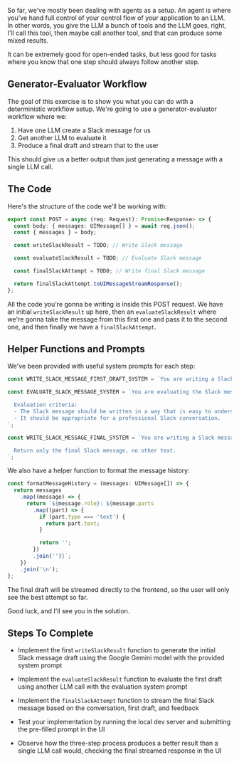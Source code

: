 So far, we've mostly been dealing with agents as a setup. An agent is where you've hand full control of your control flow of your application to an LLM. In other words, you give the LLM a bunch of tools and the LLM goes, right, I'll call this tool, then maybe call another tool, and that can produce some mixed results.

It can be extremely good for open-ended tasks, but less good for tasks where you know that one step should always follow another step.

## Generator-Evaluator Workflow

The goal of this exercise is to show you what you can do with a deterministic workflow setup. We're going to use a generator-evaluator workflow where we:

1. Have one LLM create a Slack message for us
2. Get another LLM to evaluate it
3. Produce a final draft and stream that to the user

This should give us a better output than just generating a message with a single LLM call.

## The Code

Here's the structure of the code we'll be working with:

```ts
export const POST = async (req: Request): Promise<Response> => {
  const body: { messages: UIMessage[] } = await req.json();
  const { messages } = body;

  const writeSlackResult = TODO; // Write Slack message

  const evaluateSlackResult = TODO; // Evaluate Slack message

  const finalSlackAttempt = TODO; // Write final Slack message

  return finalSlackAttempt.toUIMessageStreamResponse();
};
```

All the code you're gonna be writing is inside this POST request. We have an initial `writeSlackResult` up here, then an `evaluateSlackResult` where we're gonna take the message from this first one and pass it to the second one, and then finally we have a `finalSlackAttempt`.

## Helper Functions and Prompts

We've been provided with useful system prompts for each step:

```ts
const WRITE_SLACK_MESSAGE_FIRST_DRAFT_SYSTEM = `You are writing a Slack message for a user based on the conversation history. Only return the Slack message, no other text.`;

const EVALUATE_SLACK_MESSAGE_SYSTEM = `You are evaluating the Slack message produced by the user.

  Evaluation criteria:
  - The Slack message should be written in a way that is easy to understand.
  - It should be appropriate for a professional Slack conversation.
`;

const WRITE_SLACK_MESSAGE_FINAL_SYSTEM = `You are writing a Slack message based on the conversation history, a first draft, and some feedback given about that draft.

  Return only the final Slack message, no other text.
`;
```

We also have a helper function to format the message history:

```ts
const formatMessageHistory = (messages: UIMessage[]) => {
  return messages
    .map((message) => {
      return `${message.role}: ${message.parts
        .map((part) => {
          if (part.type === 'text') {
            return part.text;
          }

          return '';
        })
        .join('')}`;
    })
    .join('\n');
};
```

The final draft will be streamed directly to the frontend, so the user will only see the best attempt so far.

Good luck, and I'll see you in the solution.

## Steps To Complete

- Implement the first `writeSlackResult` function to generate the initial Slack message draft using the Google Gemini model with the provided system prompt

- Implement the `evaluateSlackResult` function to evaluate the first draft using another LLM call with the evaluation system prompt

- Implement the `finalSlackAttempt` function to stream the final Slack message based on the conversation, first draft, and feedback

- Test your implementation by running the local dev server and submitting the pre-filled prompt in the UI

- Observe how the three-step process produces a better result than a single LLM call would, checking the final streamed response in the UI
